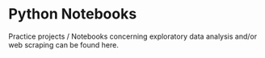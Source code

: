 # Python Notebooks
Practice projects / Notebooks concerning  exploratory data analysis and/or web scraping can be found here.
